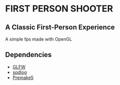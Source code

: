 # FIRST PERSON SHOOTER

## A Classic First-Person Experience
A simple fps made with OpenGL

## Dependencies
- [GLFW](https://github.com/glfw/glfw)
- [spdlog](https://github.com/gabime/spdlog)
- [Premake5](https://premake.github.io/)